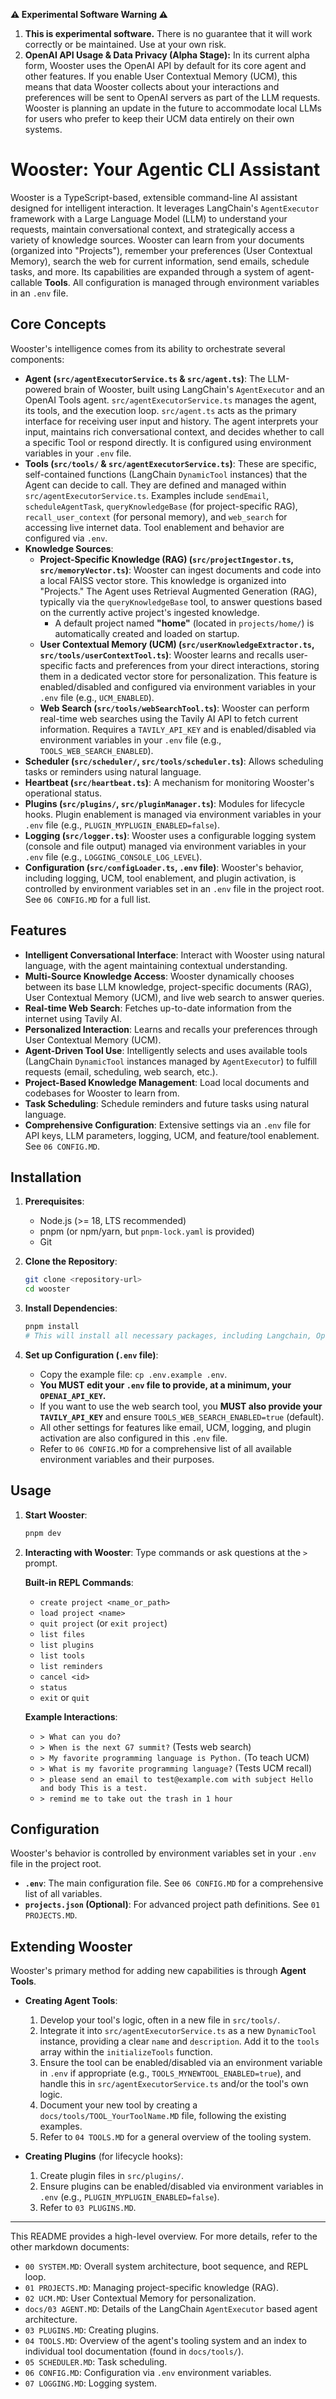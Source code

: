 **⚠️ Experimental Software Warning ⚠️**

1.  **This is experimental software.** There is no guarantee that it will work correctly or be maintained. Use at your own risk.
2.  **OpenAI API Usage & Data Privacy (Alpha Stage):** In its current alpha form, Wooster uses the OpenAI API by default for its core agent and other features. If you enable User Contextual Memory (UCM), this means that data Wooster collects about your interactions and preferences will be sent to OpenAI servers as part of the LLM requests. Wooster is planning an update in the future to accommodate local LLMs for users who prefer to keep their UCM data entirely on their own systems.

# Wooster: Your Agentic CLI Assistant

Wooster is a TypeScript-based, extensible command-line AI assistant designed for intelligent interaction. It leverages LangChain's `AgentExecutor` framework with a Large Language Model (LLM) to understand your requests, maintain conversational context, and strategically access a variety of knowledge sources. Wooster can learn from your documents (organized into "Projects"), remember your preferences (User Contextual Memory), search the web for current information, send emails, schedule tasks, and more. Its capabilities are expanded through a system of agent-callable **Tools**. All configuration is managed through environment variables in an `.env` file.

## Core Concepts

Wooster's intelligence comes from its ability to orchestrate several components:

*   **Agent (`src/agentExecutorService.ts` & `src/agent.ts`)**: The LLM-powered brain of Wooster, built using LangChain's `AgentExecutor` and an OpenAI Tools agent. `src/agentExecutorService.ts` manages the agent, its tools, and the execution loop. `src/agent.ts` acts as the primary interface for receiving user input and history. The agent interprets your input, maintains rich conversational context, and decides whether to call a specific Tool or respond directly. It is configured using environment variables in your `.env` file.
*   **Tools (`src/tools/` & `src/agentExecutorService.ts`)**: These are specific, self-contained functions (LangChain `DynamicTool` instances) that the Agent can decide to call. They are defined and managed within `src/agentExecutorService.ts`. Examples include `sendEmail`, `scheduleAgentTask`, `queryKnowledgeBase` (for project-specific RAG), `recall_user_context` (for personal memory), and `web_search` for accessing live internet data. Tool enablement and behavior are configured via `.env`.
*   **Knowledge Sources**:
    *   **Project-Specific Knowledge (RAG) (`src/projectIngestor.ts`, `src/memoryVector.ts`)**: Wooster can ingest documents and code into a local FAISS vector store. This knowledge is organized into "Projects." The Agent uses Retrieval Augmented Generation (RAG), typically via the `queryKnowledgeBase` tool, to answer questions based on the currently active project's ingested knowledge.
        *   A default project named **"home"** (located in `projects/home/`) is automatically created and loaded on startup.
    *   **User Contextual Memory (UCM) (`src/userKnowledgeExtractor.ts`, `src/tools/userContextTool.ts`)**: Wooster learns and recalls user-specific facts and preferences from your direct interactions, storing them in a dedicated vector store for personalization. This feature is enabled/disabled and configured via environment variables in your `.env` file (e.g., `UCM_ENABLED`).
    *   **Web Search (`src/tools/webSearchTool.ts`)**: Wooster can perform real-time web searches using the Tavily AI API to fetch current information. Requires a `TAVILY_API_KEY` and is enabled/disabled via environment variables in your `.env` file (e.g., `TOOLS_WEB_SEARCH_ENABLED`).
*   **Scheduler (`src/scheduler/`, `src/tools/scheduler.ts`)**: Allows scheduling tasks or reminders using natural language.
*   **Heartbeat (`src/heartbeat.ts`)**: A mechanism for monitoring Wooster's operational status.
*   **Plugins (`src/plugins/`, `src/pluginManager.ts`)**: Modules for lifecycle hooks. Plugin enablement is managed via environment variables in your `.env` file (e.g., `PLUGIN_MYPLUGIN_ENABLED=false`).
*   **Logging (`src/logger.ts`)**: Wooster uses a configurable logging system (console and file output) managed via environment variables in your `.env` file (e.g., `LOGGING_CONSOLE_LOG_LEVEL`).
*   **Configuration (`src/configLoader.ts`, `.env` file)**: Wooster's behavior, including logging, UCM, tool enablement, and plugin activation, is controlled by environment variables set in an `.env` file in the project root. See `06 CONFIG.MD` for a full list.

## Features

*   **Intelligent Conversational Interface**: Interact with Wooster using natural language, with the agent maintaining contextual understanding.
*   **Multi-Source Knowledge Access**: Wooster dynamically chooses between its base LLM knowledge, project-specific documents (RAG), User Contextual Memory (UCM), and live web search to answer queries.
*   **Real-time Web Search**: Fetches up-to-date information from the internet using Tavily AI.
*   **Personalized Interaction**: Learns and recalls your preferences through User Contextual Memory (UCM).
*   **Agent-Driven Tool Use**: Intelligently selects and uses available tools (LangChain `DynamicTool` instances managed by `AgentExecutor`) to fulfill requests (email, scheduling, web search, etc.).
*   **Project-Based Knowledge Management**: Load local documents and codebases for Wooster to learn from.
*   **Task Scheduling**: Schedule reminders and future tasks using natural language.
*   **Comprehensive Configuration**: Extensive settings via an `.env` file for API keys, LLM parameters, logging, UCM, and feature/tool enablement. See `06 CONFIG.MD`.

## Installation

1.  **Prerequisites**:
    *   Node.js (>= 18, LTS recommended)
    *   pnpm (or npm/yarn, but `pnpm-lock.yaml` is provided)
    *   Git

2.  **Clone the Repository**:
    ```bash
    git clone <repository-url>
    cd wooster
    ```

3.  **Install Dependencies**:
    ```bash
    pnpm install 
    # This will install all necessary packages, including Langchain, OpenAI, Tavily, etc.
    ```

4.  **Set up Configuration (`.env` file)**:
    *   Copy the example file: `cp .env.example .env`.
    *   **You MUST edit your `.env` file to provide, at a minimum, your `OPENAI_API_KEY`.**
    *   If you want to use the web search tool, you **MUST also provide your `TAVILY_API_KEY`** and ensure `TOOLS_WEB_SEARCH_ENABLED=true` (default).
    *   All other settings for features like email, UCM, logging, and plugin activation are also configured in this `.env` file.
    *   Refer to `06 CONFIG.MD` for a comprehensive list of all available environment variables and their purposes.

## Usage

1.  **Start Wooster**:
    ```bash
    pnpm dev
    ```

2.  **Interacting with Wooster**:
    Type commands or ask questions at the `>` prompt.

    **Built-in REPL Commands**:
    *   `create project <name_or_path>`
    *   `load project <name>`
    *   `quit project` (or `exit project`)
    *   `list files`
    *   `list plugins`
    *   `list tools`
    *   `list reminders`
    *   `cancel <id>`
    *   `status`
    *   `exit` or `quit`

    **Example Interactions**:
    *   `> What can you do?`
    *   `> When is the next G7 summit?` (Tests web search)
    *   `> My favorite programming language is Python.` (To teach UCM)
    *   `> What is my favorite programming language?` (Tests UCM recall)
    *   `> please send an email to test@example.com with subject Hello and body This is a test.`
    *   `> remind me to take out the trash in 1 hour`

## Configuration

Wooster's behavior is controlled by environment variables set in your `.env` file in the project root. 

*   **`.env`**: The main configuration file. See `06 CONFIG.MD` for a comprehensive list of all variables.
*   **`projects.json` (Optional)**: For advanced project path definitions. See `01 PROJECTS.MD`.

## Extending Wooster

Wooster's primary method for adding new capabilities is through **Agent Tools**.

*   **Creating Agent Tools**:
    1.  Develop your tool's logic, often in a new file in `src/tools/`.
    2.  Integrate it into `src/agentExecutorService.ts` as a new `DynamicTool` instance, providing a clear `name` and `description`. Add it to the `tools` array within the `initializeTools` function.
    3.  Ensure the tool can be enabled/disabled via an environment variable in `.env` if appropriate (e.g., `TOOLS_MYNEWTOOL_ENABLED=true`), and handle this in `src/agentExecutorService.ts` and/or the tool's own logic.
    4.  Document your new tool by creating a `docs/tools/TOOL_YourToolName.MD` file, following the existing examples.
    5.  Refer to `04 TOOLS.MD` for a general overview of the tooling system.

*   **Creating Plugins** (for lifecycle hooks):
    1.  Create plugin files in `src/plugins/`.
    2.  Ensure plugins can be enabled/disabled via environment variables in `.env` (e.g., `PLUGIN_MYPLUGIN_ENABLED=false`).
    3.  Refer to `03 PLUGINS.MD`.

---

This README provides a high-level overview. For more details, refer to the other markdown documents:

- `00 SYSTEM.MD`: Overall system architecture, boot sequence, and REPL loop.
- `01 PROJECTS.MD`: Managing project-specific knowledge (RAG).
- `02 UCM.MD`: User Contextual Memory for personalization.
- `docs/03 AGENT.MD`: Details of the LangChain `AgentExecutor` based agent architecture.
- `03 PLUGINS.MD`: Creating plugins.
- `04 TOOLS.MD`: Overview of the agent's tooling system and an index to individual tool documentation (found in `docs/tools/`).
- `05 SCHEDULER.MD`: Task scheduling.
- `06 CONFIG.MD`: Configuration via `.env` environment variables.
- `07 LOGGING.MD`: Logging system.